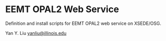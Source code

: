 # EEMT OPAL2 Web Service
Definition and install scripts for EEMT OPAL2 web service on XSEDE/OSG.

Yan Y. Liu <yanliu@illinois.edu>
